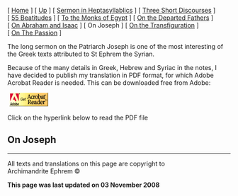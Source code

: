 \[ [Home](index.md) \] \[ [Up](ephrem.md) \]
\[ [Sermon in Heptasyllablics](ser-hept.md) \]
\[ [Three Short Discourses](3disc.md) \]
\[ [55 Beatitudes](55beat.md) \]
\[ [To the Monks of Egypt](egypt-int.md) \]
\[ [On the Departed Fathers](dead-pat.md) \]
\[ [On Abraham and Isaac](AbrIsaac.md) \] \[ On Joseph \]
\[ [On the Transfiguration](on_the_transfiguration.md) \]
\[ [On The Passion](PassSer.md) \]

The long sermon on the Patriarch Joseph is one of the most interesting
of the Greek texts attributed to St Ephrem the Syrian.

Because of the many details in Greek, Hebrew and Syriac in the notes, I
have decided to publish my translation in PDF format, for which Adobe
Acrobat Reader is needed. This can be downloaded free from Adobe:

 [![](getacro.gif)](http://www.adobe.com)

Click on the hyperlink below to read the PDF file

[](Joseph.pdf)

## On Joseph

-----

All texts and translations on this page are copyright to  
Archimandrite Ephrem ©

**This page was last updated on 03 November 2008**

